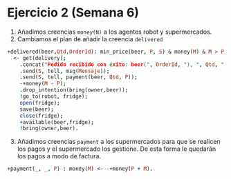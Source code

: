 # Ejercicio 2 (Semana 6)

1. Añadimos creencias `money(N)` a los agentes robot y supermercados.
2. Cambiamos el plan de añadir la creencia `delivered`
```prolog
+delivered(beer,Qtd,OrderId): min_price(beer, P, S) & money(M) & M > P
  <- get(delivery);
  	.concat("Pedido recibido con éxito: beer(", OrderId, "), ", Qtd, " unidades e importe ", P, " robux", Mensaje);
  	.send(S, tell, msg(Mensaje));
	.send(S, tell, payment(beer, Qtd, P)); 
	-+money(M - P);
  	.drop_intention(bring(owner,beer));
  	!go_to(robot, fridge);
  	open(fridge);
	save(beer);
	close(fridge);
  	+available(beer,fridge);
	!bring(owner,beer).
```

3. Añadimos creencias `payment` a los supermercados para que se realicen los pagos y el supermercado los gestione. De esta forma le quedarán los pagos a modo de factura.
```prolog
+payment(_, _, P) : money(M) <- -+money(P + M).
```


